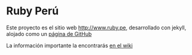# Ruby Perú

Este proyecto es el sitio web http://www.ruby.pe, desarrollado con jekyll, alojado como un [página de GitHub](http://pages.github.com)

La información importante la encontrarás [en el wiki](https://github.com/rubyperu/rubyperu.github.com/wiki)